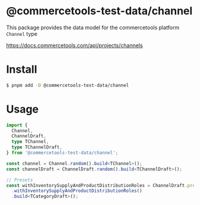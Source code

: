# @commercetools-test-data/channel

This package provides the data model for the commercetools platform `Channel` type

https://docs.commercetools.com/api/projects/channels

# Install

```bash
$ pnpm add -D @commercetools-test-data/channel
```

# Usage

```ts
import {
  Channel,
  ChannelDraft,
  type TChannel,
  type TChannelDraft,
} from '@commercetools-test-data/channel';

const channel = Channel.random().build<TChannel>();
const channelDraft = ChannelDraft.random().build<TChannelDraft>();

// Presets
const withInventorySupplyAndProductDistributionRoles = ChannelDraft.presets
  .withInventorySupplyAndProductDistributionRoles()
  .build<TCategoryDraft>();
```

